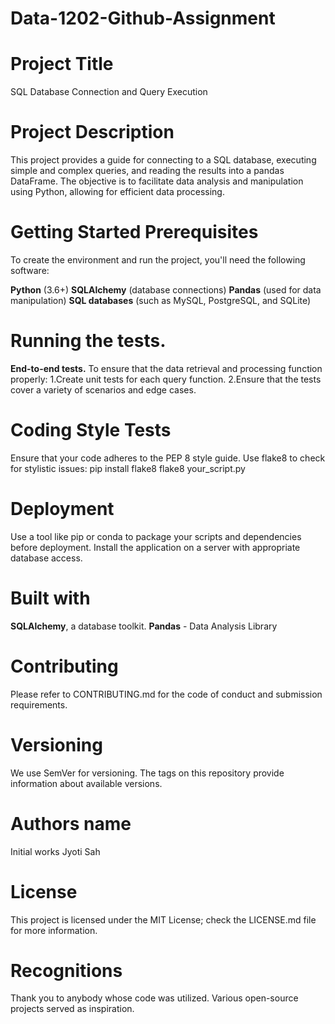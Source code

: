 # Data-1202-Github-Assignment
# Project Title
SQL Database Connection and Query Execution
# Project Description
This project provides a guide for connecting to a SQL database, executing simple and complex queries, and reading the results into a pandas DataFrame. The objective is to facilitate data analysis and manipulation using Python, allowing for efficient data processing.
# Getting Started Prerequisites
To create the environment and run the project, you'll need the following software:

**Python** (3.6+)
**SQLAlchemy** (database connections)
**Pandas** (used for data manipulation)
**SQL databases** (such as MySQL, PostgreSQL, and SQLite)

# Running the tests.
**End-to-end tests.**
To ensure that the data retrieval and processing function properly:
1.Create unit tests for each query function.
2.Ensure that the tests cover a variety of scenarios and edge cases.

# Coding Style Tests
Ensure that your code adheres to the PEP 8 style guide. Use flake8 to check for stylistic issues:
pip install flake8
flake8 your_script.py

# Deployment
Use a tool like pip or conda to package your scripts and dependencies before deployment. Install the application on a server with appropriate database access.

# Built with 
**SQLAlchemy**, a database toolkit.
**Pandas** - Data Analysis Library

# Contributing
Please refer to CONTRIBUTING.md for the code of conduct and submission requirements.

# Versioning
We use SemVer for versioning. The tags on this repository provide information about available versions.

# Authors name 
Initial works
Jyoti Sah

# License
This project is licensed under the MIT License; check the LICENSE.md file for more information.

# Recognitions
Thank you to anybody whose code was utilized. Various open-source projects served as inspiration.

